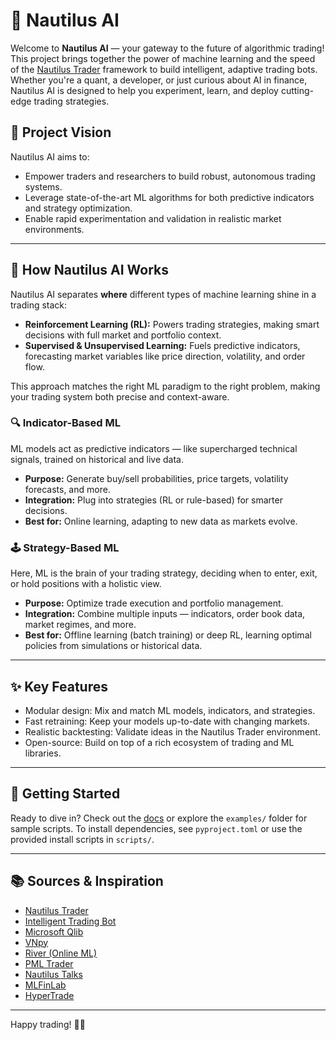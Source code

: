 
# 🚀 Nautilus AI

Welcome to **Nautilus AI** — your gateway to the future of algorithmic trading! This project brings together the power of machine learning and the speed of the [Nautilus Trader](https://github.com/nautechsystems/nautilus_trader/) framework to build intelligent, adaptive trading bots. Whether you're a quant, a developer, or just curious about AI in finance, Nautilus AI is designed to help you experiment, learn, and deploy cutting-edge trading strategies.

## 🌟 Project Vision

Nautilus AI aims to:
- Empower traders and researchers to build robust, autonomous trading systems.
- Leverage state-of-the-art ML algorithms for both predictive indicators and strategy optimization.
- Enable rapid experimentation and validation in realistic market environments.

---

## 🧠 How Nautilus AI Works

Nautilus AI separates **where** different types of machine learning shine in a trading stack:

- **Reinforcement Learning (RL):** Powers trading strategies, making smart decisions with full market and portfolio context.
- **Supervised & Unsupervised Learning:** Fuels predictive indicators, forecasting market variables like price direction, volatility, and order flow.

This approach matches the right ML paradigm to the right problem, making your trading system both precise and context-aware.

### 🔍 Indicator-Based ML
ML models act as predictive indicators — like supercharged technical signals, trained on historical and live data.
- **Purpose:** Generate buy/sell probabilities, price targets, volatility forecasts, and more.
- **Integration:** Plug into strategies (RL or rule-based) for smarter decisions.
- **Best for:** Online learning, adapting to new data as markets evolve.

### 🕹️ Strategy-Based ML
Here, ML is the brain of your trading strategy, deciding when to enter, exit, or hold positions with a holistic view.
- **Purpose:** Optimize trade execution and portfolio management.
- **Integration:** Combine multiple inputs — indicators, order book data, market regimes, and more.
- **Best for:** Offline learning (batch training) or deep RL, learning optimal policies from simulations or historical data.

---

## ✨ Key Features
- Modular design: Mix and match ML models, indicators, and strategies.
- Fast retraining: Keep your models up-to-date with changing markets.
- Realistic backtesting: Validate ideas in the Nautilus Trader environment.
- Open-source: Build on top of a rich ecosystem of trading and ML libraries.

---

## 🚦 Getting Started
Ready to dive in? Check out the [docs](docs/README.md) or explore the `examples/` folder for sample scripts. To install dependencies, see `pyproject.toml` or use the provided install scripts in `scripts/`.

---



## 📚 Sources & Inspiration

- [Nautilus Trader](https://github.com/nautechsystems/nautilus_trader/)
- [Intelligent Trading Bot](https://github.com/asavinov/intelligent-trading-bot.git)
- [Microsoft Qlib](https://github.com/microsoft/qlib.git)
- [VNpy](https://github.com/vnpy/vnpy.git)
- [River (Online ML)](https://github.com/online-ml/river/)
- [PML Trader](https://github.com/Martingale42/pml-trader)
- [Nautilus Talks](https://github.com/limx0/nautilus_talks)
- [MLFinLab](https://github.com/hudson-and-thames/mlfinlab/)
- [HyperTrade](https://github.com/karanpratapsingh/HyperTrade/)

---

Happy trading! 🐚🤖
